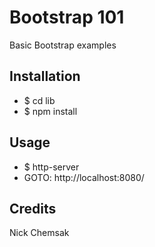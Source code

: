 # Bootstrap 101
Basic Bootstrap examples

## Installation
* $ cd lib
* $ npm install

## Usage
* $ http-server
* GOTO: http://localhost:8080/

## Credits
Nick Chemsak

